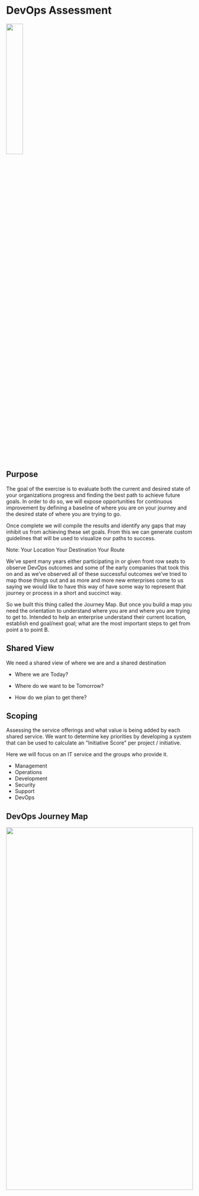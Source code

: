 <!--
# Copyright:: Copyright (c) 2008-2017 Shadow-Soft, Inc.
#
# Licensed under the Apache License, Version 2.0 (the "License");
# you may not use this file except in compliance with the License.
# You may obtain a copy of the License at
#
#     http://www.apache.org/licenses/LICENSE-2.0
#
# Unless required by applicable law or agreed to in writing, software
# distributed under the License is distributed on an "AS IS" BASIS,
# WITHOUT WARRANTIES OR CONDITIONS OF ANY KIND, either express or implied.
# See the License for the specific language governing permissions and
# limitations under the License.
#
-->

<!-- .slide: data-background="images/consulting-background.jpg" -->
# DevOps Assessment
<img src="/images/ssoftlogo.png" class="absolute" height="30%" width="30%">


## Purpose
The goal of the exercise is to evaluate both the current and desired state of your organizations progress and finding the best path to achieve future goals. In order to do so, we will expose opportunities for continuous improvement by defining a baseline of where you are on your journey and the desired state of where you are trying to go.

Once complete we will compile the results and identify any gaps that may inhibit us from achieving these set goals. From this we can generate custom guidelines that will be used to visualize our paths to success.
<!-- .element: class="fragment" -->

Note:
Your Location
Your Destination
Your Route

We’ve spent many years either participating in or given front row seats to observe DevOps outcomes and some of the early companies that took this on and as we’ve observed all of these successful outcomes we’ve tried to map those things out and as more and more new enterprises come to us saying we would like to have this way of have some way to represent that journey or process in a short and succinct way.

So we built this thing called the Journey Map. But once you build a map you need the orientation to understand where you are and where you are trying to get to. Intended to help an enterprise understand their current location, establish end goal/next goal; what are the most important steps to get from point a to point B.  


## Shared View
We need a shared view of where we are and a shared destination

+ Where we are Today?
<!-- .element: class="fragment" -->
+ Where do we want to be Tomorrow?
<!-- .element: class="fragment" -->
+ How do we plan to get there?
<!-- .element: class="fragment" -->


## Scoping

Assessing the service offerings and what value is being added by each shared service. We want to determine key priorities by developing a system that can be used to calculate an "Initiative Score" per project / initiative.  

Here we will focus on an IT service and the groups who provide it.

+ Management
+ Operations
+ Development
+ Security
+ Support
+ DevOps


## DevOps Journey Map 
<!-- .slide: data-background="#FFFFFF" data-transition="convex"  -->
<img src="/images/devops-journey.png" height="50%" width="100%" name="hello">

Note:
Phase 1 Beginning the Journey 

The first phase is mostly about getting automation in place. Primarily focus on automation of your infrastructures. You’ve got several steps along the way that path different capabilities in each of those steps and we consider that the beginning of the journey.

+ Local Development 
	+ Packaged workstation binaries created
	+ Local Development workflow defined
	+ Test → Code → Test practice
+ Code Collaboration
	+ Multiple teams contributing code
	+ Source control & code review practices in place
	+ Code repository layouts defines
+ Continuous Integration
	+ Continuous integration tools in place
	+ Standard code testing jobs defined
	+ Quality reporting defined
+	Code Deployment
	+ Standard code deployment jobs offered
	+ Deployment reporting defined
	+ Cookbook pipeline process implemented 

The second phase is really maturing that and getting to the full and final outcome of DevOps where you’re seeing continuous integration, continuous deployment, and have all of the aspects of your applications automated in the fashion you can deliver them to production. 

In phase two we really need customers to tell us based on their business needs what the priorities of these things in phase two are. 

For example, the folks who are making an internal app who serves in HR purpose and really need to only be available through 5pm eastern standard time, they don’t really need a continuous deployment app for that app they can get away with deployment during down time. So we’re really looking for customers to guide us in what those business needs to inform what the priorities are in phase two. 

If someone finds themselves doing continuous integration but aren’t doing local development, do they fail? Are they not doing DevOps? 

We find people often doing continuous integration and often having trouble in production or moving things through to get them to production. And once we start digging around we found local development was lacking and more specifically is was almost always because folks didn’t have a way of running the continuous integration tests locally before they uploaded their changes. 

## Local Deployment
<!-- .slide: data-background="#FFFFFF" data-transition="convex"  -->
<img src="/images/tabs/tab_local_deployment.png" height="50%" width="50%">


## Code Collaboration
<!-- .slide: data-background="#FFFFFF" data-transition="convex"  -->
<img src="/images/tabs/tab_code_collaboration.png" height="50%" width="50%">


## Continuous Integration
<!-- .slide: data-background="#FFFFFF" data-transition="convex"  -->
<img src="/images/tabs/tab_continuous_integration.png" height="50%" width="50%">

Note:
If someone finds themselves doing continuous integration but aren’t doing local development, do they fail? Are they not doing DevOps? 

We find people often doing continuous integration and often having trouble in production or moving things through to get them to production. And once we start digging around we found local development was lacking and more specifically is was almost always because folks didn’t have a way of running the continuous integration tests locally before they uploaded their changes. 

So folks were stuck doing what technical people so often have to do and go, “In theory what I’ve written should work, but I won’t know until I develop it on the system. So I’ve written what I think is right, and I’ve pushed in and the CI system is there to help with the automation so I get consistent pushes but until CI is actually running things I actually don’t know what the test results are.”

In places that are working that way, they tend to get a lot of changes that go to CI and reveal problems in CI that weren’t evident before that and engineers spend a lot time hoping that something would work and then rapidly going to repair it before the change is a shared environment is impacting other coworkers. 


## Code Deployment
<!-- .slide: data-background="#FFFFFF" data-transition="convex"  -->
<img src="/images/tabs/tab_code_deployment.png" height="50%" width="50%">


## Application Deployment
<!-- .slide: data-background="#FFFFFF" data-transition="convex"  -->
<img src="/images/tabs/tab_application_deployment.png" height="50%" width="50%">


## Platform as a Service
<!-- .slide: data-background="#FFFFFF" data-transition="convex"  -->
<img src="/images/tabs/tab_paas.png" height="50%" width="50%">


## Full Stack Automation
<!-- .slide: data-background="#FFFFFF" data-transition="convex"  -->
<img src="/images/tabs/tab_full_stack.png" height="50%" width="50%">


## Continous Deployment
<!-- .slide: data-background="#FFFFFF" data-transition="convex"  -->
<img src="/images/tabs/tab_continous_deployment.png" height="50%" width="50%">


## Goal Setting
<!-- .slide: data-background="#000000" data-transition="convex"  -->
<img src="/images/spider_graph.png" height="50%" width="50%">

Developing an action plan to achieve the results we desire. We want to set prioritization on the most impactful projects / initiatives based on an Initiative Score.  The goal here is to determine what does our ideal process flow look like per service offering? Are we working to solve problems that need to be solved to make a difference for our business in an automated fashion?
<!-- .element: class="fragment" -->

Note:
When conducting DevOps assessments, key questions are:
+ How is risk viewed in your org?
+ Are people encouraged to take risks?
+ How do orgs behave when those risks manifest themselves or in unsuccessful outcomes or failures? 

Successful Organizations look at risks and take failures as opportunities to evaluate what happened and why it happened. Go to the right discussion and do a post-mortem or analysis of circumstances that led to that outcome and try to take that back into their pings and approaches and processes and try to change the outcome the next time around. Nobody gets dinged, nobody gets fired, and you learn a little bit. 


## Rating Scale

+ 0 | Not planned
+ 1 | Planned
+ 2 | Inconsistently implemented in some areas
+ 3 | Consistently implemented in some areas
+ 4 | Consistently implemented throughout the organization


## Scoring

Quantify the amount of work required to achieve said goals.
